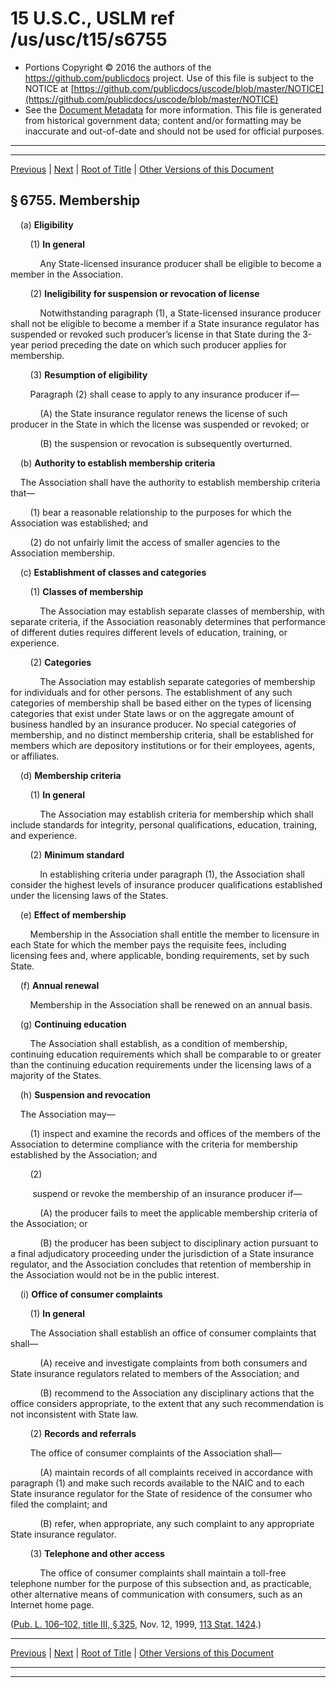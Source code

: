 ---
---

# 15 U.S.C., USLM ref /us/usc/t15/s6755

* Portions Copyright © 2016 the authors of the https://github.com/publicdocs project.
  Use of this file is subject to the NOTICE at [https://github.com/publicdocs/uscode/blob/master/NOTICE](https://github.com/publicdocs/uscode/blob/master/NOTICE)
* See the [Document Metadata](././../../../../..//README.md) for more information.
  This file is generated from historical government data; content and/or formatting may be inaccurate and out-of-date and should not be used for official purposes.

----------
----------

[Previous](./../../../../..//us/usc/t15/ch93/schIII/m__us_usc_t15_s6754.md) | [Next](./../../../../..//us/usc/t15/ch93/schIII/m__us_usc_t15_s6756.md) | [Root of Title](./../../../../../) | [Other Versions of this Document](https://publicdocs.github.io/go/links?ns=uslm&ref=%2Fus%2Fusc%2Ft15%2Fs6755)

## § 6755. Membership

    (a) __Eligibility__ 

        (1) __In general__ 

            Any State-licensed insurance producer shall be eligible to become a member in the Association.

        (2) __Ineligibility for suspension or revocation of license__ 

            Notwithstanding paragraph (1), a State-licensed insurance producer shall not be eligible to become a member if a State insurance regulator has suspended or revoked such producer’s license in that State during the 3-year period preceding the date on which such producer applies for membership.

        (3) __Resumption of eligibility__ 

        Paragraph (2) shall cease to apply to any insurance producer if—

            (A) the State insurance regulator renews the license of such producer in the State in which the license was suspended or revoked; or

            (B) the suspension or revocation is subsequently overturned.

    (b) __Authority to establish membership criteria__ 

    The Association shall have the authority to establish membership criteria that—

        (1) bear a reasonable relationship to the purposes for which the Association was established; and

        (2) do not unfairly limit the access of smaller agencies to the Association membership.

    (c) __Establishment of classes and categories__ 

        (1) __Classes of membership__ 

            The Association may establish separate classes of membership, with separate criteria, if the Association reasonably determines that performance of different duties requires different levels of education, training, or experience.

        (2) __Categories__ 

            The Association may establish separate categories of membership for individuals and for other persons. The establishment of any such categories of membership shall be based either on the types of licensing categories that exist under State laws or on the aggregate amount of business handled by an insurance producer. No special categories of membership, and no distinct membership criteria, shall be established for members which are depository institutions or for their employees, agents, or affiliates.

    (d) __Membership criteria__ 

        (1) __In general__ 

            The Association may establish criteria for membership which shall include standards for integrity, personal qualifications, education, training, and experience.

        (2) __Minimum standard__ 

            In establishing criteria under paragraph (1), the Association shall consider the highest levels of insurance producer qualifications established under the licensing laws of the States.

    (e) __Effect of membership__ 

        Membership in the Association shall entitle the member to licensure in each State for which the member pays the requisite fees, including licensing fees and, where applicable, bonding requirements, set by such State.

    (f) __Annual renewal__ 

        Membership in the Association shall be renewed on an annual basis.

    (g) __Continuing education__ 

        The Association shall establish, as a condition of membership, continuing education requirements which shall be comparable to or greater than the continuing education requirements under the licensing laws of a majority of the States.

    (h) __Suspension and revocation__ 

    The Association may—

        (1) inspect and examine the records and offices of the members of the Association to determine compliance with the criteria for membership established by the Association; and

        (2)

         suspend or revoke the membership of an insurance producer if—

            (A) the producer fails to meet the applicable membership criteria of the Association; or

            (B) the producer has been subject to disciplinary action pursuant to a final adjudicatory proceeding under the jurisdiction of a State insurance regulator, and the Association concludes that retention of membership in the Association would not be in the public interest.

    (i) __Office of consumer complaints__ 

        (1) __In general__ 

        The Association shall establish an office of consumer complaints that shall—

            (A) receive and investigate complaints from both consumers and State insurance regulators related to members of the Association; and

            (B) recommend to the Association any disciplinary actions that the office considers appropriate, to the extent that any such recommendation is not inconsistent with State law.

        (2) __Records and referrals__ 

        The office of consumer complaints of the Association shall—

            (A) maintain records of all complaints received in accordance with paragraph (1) and make such records available to the NAIC and to each State insurance regulator for the State of residence of the consumer who filed the complaint; and

            (B) refer, when appropriate, any such complaint to any appropriate State insurance regulator.

        (3) __Telephone and other access__ 

            The office of consumer complaints shall maintain a toll-free telephone number for the purpose of this subsection and, as practicable, other alternative means of communication with consumers, such as an Internet home page.

([Pub. L. 106–102, title III, § 325][/us/pl/106/102/s325], Nov. 12, 1999, [113 Stat. 1424][/us/stat/113/1424].)

----------

[Previous](./../../../../..//us/usc/t15/ch93/schIII/m__us_usc_t15_s6754.md) | [Next](./../../../../..//us/usc/t15/ch93/schIII/m__us_usc_t15_s6756.md) | [Root of Title](./../../../../../) | [Other Versions of this Document](https://publicdocs.github.io/go/links?ns=uslm&ref=%2Fus%2Fusc%2Ft15%2Fs6755)

----------
----------

[/us/pl/106/102/s325]: https://publicdocs.github.io/go/links?ns=uslm&ref=%2Fus%2Fpl%2F106%2F102%2Fs325
[/us/stat/113/1424]: https://publicdocs.github.io/go/links?ns=uslm&ref=%2Fus%2Fstat%2F113%2F1424


